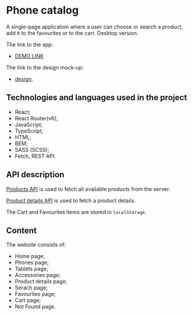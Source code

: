 # Phone catalog
A single-page application where a user can choose or search a product, add it to the favourites or to the cart. Desktop version.

The link to the app:
- [DEMO LINK](https://ifuride.github.io/phone_catalog/)

The link to the design mock-up:
- [design](https://www.figma.com/file/uEetgWenSRxk9jgiym6Yzp/Phone-catalog-redesign?node-id=1%3A2).

## Technologies and languages used in the project
- React;
- React Router(v6);
- JavaScript;
- TypeScript;
- HTML;
- BEM;
- SASS (SCSS);
- Fetch, REST API.

## API description
[Products API](https://mate-academy.github.io/react_phone-catalog/api/products.json) is used to fetch all available products from the server.

[Product details API](https://mate-academy.github.io/react_phone-catalog/api/products/dell-streak-7.json) is used to fetch a product details.

The Cart and Favourites items are stored in `localStorage`.

## Content
The website consists of:
- Home page;
- Phones page;
- Tablets page;
- Accessories page;
- Product details page;
- Serach page;
- Favourites page;
- Cart page;
- Not Found page.
